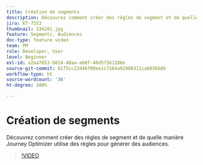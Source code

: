 ```yaml
---
title: Création de segments
description: Découvrez comment créer des règles de segment et de quelle manière Journey Optimizer utilise des règles pour générer des audiences.
jira: KT-7553
thumbnail: 334281.jpg
feature: Segments, Audiences
doc-type: feature video
team: PM
role: Developer, User
level: Beginner
exl-id: a2aa7853-b014-48aa-ab0f-46d57561288e
source-git-commit: 81f5cc22d46f89ee1c7164a92988311ca6036b8b
workflow-type: ht
source-wordcount: '36'
ht-degree: 100%

---
```


# Création de segments

Découvrez comment créer des règles de segment et de quelle manière Journey Optimizer utilise des règles pour générer des audiences.

>[!VIDEO](https://video.tv.adobe.com/v/334281?quality=12&learn=on)
